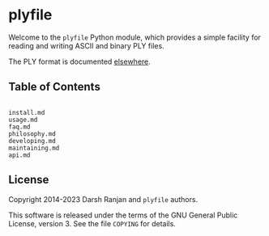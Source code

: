 # plyfile

Welcome to the `plyfile` Python module, which provides a simple facility
for reading and writing ASCII and binary PLY files.

The PLY format is documented
[elsewhere][elsewhere].

[elsewhere]: https://web.archive.org/web/20161221115231/http://www.cs.virginia.edu/~gfx/Courses/2001/Advanced.spring.01/plylib/Ply.txt

## Table of Contents

```{toctree}

install.md
usage.md
faq.md
philosophy.md
developing.md
maintaining.md
api.md

```

## License

Copyright 2014-2023 Darsh Ranjan and `plyfile` authors.

This software is released under the terms of the GNU General Public
License, version 3.  See the file `COPYING` for details.
